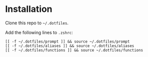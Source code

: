 # Installation

Clone this repo to `~/.dotfiles`.

Add the following lines to `.zshrc`:

```shell
[[ -f ~/.dotfiles/prompt ]] && source ~/.dotfiles/prompt
[[ -f ~/.dotfiles/aliases ]] && source ~/.dotfiles/aliases
[[ -f ~/.dotfiles/functions ]] && source ~/.dotfiles/functions
```
